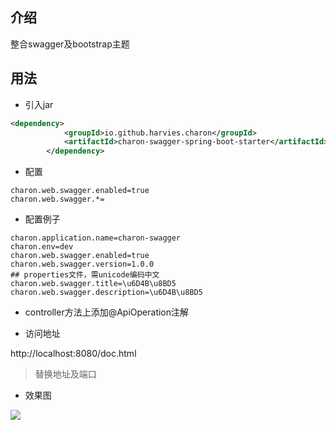 ## 介绍

整合swagger及bootstrap主题

## 用法

- 引入jar

```xml
<dependency>
            <groupId>io.github.harvies.charon</groupId>
            <artifactId>charon-swagger-spring-boot-starter</artifactId>
        </dependency>
```

- 配置
```properties
charon.web.swagger.enabled=true
charon.web.swagger.*=
```
- 配置例子 
```properties
charon.application.name=charon-swagger
charon.env=dev
charon.web.swagger.enabled=true
charon.web.swagger.version=1.0.0
## properties文件，需unicode编码中文
charon.web.swagger.title=\u6D4B\u8BD5
charon.web.swagger.description=\u6D4B\u8BD5
```

- controller方法上添加@ApiOperation注解

- 访问地址

http://localhost:8080/doc.html

> 替换地址及端口

- 效果图

![](https://harvies-cdn.oss-cn-hangzhou.aliyuncs.com/2020/08/10/20200910160900013-image.png)

